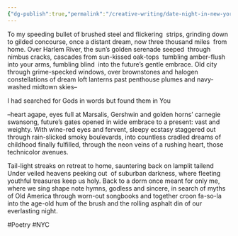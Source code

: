 ```yaml
---
{"dg-publish":true,"permalink":"/creative-writing/date-night-in-new-york/","tags":["gardenEntry"]}
---
```



To my speeding bullet of brushed steel and flickering 
strips, grinding down to gilded concourse,
once a distant dream, now three thousand miles 
from home. Over Harlem River, the sun’s golden serenade seeped 
through nimbus cracks, cascades from sun-kissed oak-tops 
tumbling amber-flush into your arms, fumbling blind 
into the future’s gentle embrace. Old city through grime-specked windows,
over brownstones and halogen constellations of dream loft lanterns
past penthouse plumes and navy-washed midtown skies–

I had searched for Gods in words but found them in You

–heart agape, eyes full at Marsalis, Gershwin
and golden horns’ carnegie swansong,
future’s gates opened in wide embrace to a present:
vast and weighty. With wine-red eyes and fervent, sleepy ecstasy
staggered out through rain-slicked smoky boulevards,
into countless cradled dreams of childhood finally fulfilled,
through the neon veins of a rushing heart, those technicolor avenues.

Tail-light streaks on retreat to home, sauntering back on lamplit tailend
Under veiled heavens peeking out 
of suburban darkness, where fleeting youthful treasures keep us holy.
Back to a dorm once meant for only me,
where we sing shape note hymns, godless and sincere,
in search of myths of Old America through worn-out songbooks
and together croon fa-so-la into the age-old hum of the brush
and the rolling asphalt din of our everlasting night.

#Poetry #NYC 